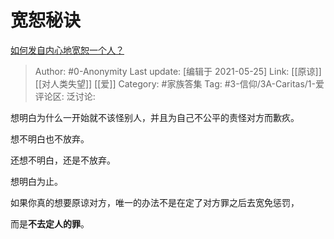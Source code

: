 # 宽恕秘诀
[如何发自内心地宽恕一个人？](https://www.zhihu.com/question/20838203/answer/1422916090)

> Author: #0-Anonymity
> Last update: [编辑于 2021-05-25]
> Link: [[原谅]] [[对人类失望]] [[爱]]
> Category: #家族答集
> Tag: #3-信仰/3A-Caritas/1-爱
> 评论区:
> 泛讨论:

想明白为什么一开始就不该怪别人，并且为自己不公平的责怪对方而歉疚。

想不明白也不放弃。

还想不明白，还是不放弃。

想明白为止。

如果你真的想要原谅对方，唯一的办法不是在定了对方罪之后去宽免惩罚，

而是**不去定人的罪**。
